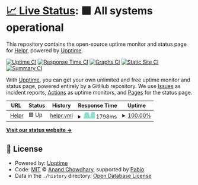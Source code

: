 # [📈 Live Status](https://status.helpr.gg): <!--live status--> **🟩 All systems operational**

This repository contains the open-source uptime monitor and status page for [Helpr](helprbot.cpm), powered by [Upptime](https://github.com/upptime/upptime).

[![Uptime CI](https://github.com/helpr-bot/status/workflows/Uptime%20CI/badge.svg)](https://github.com/helpr-bot/status/actions?query=workflow%3A%22Uptime+CI%22)
[![Response Time CI](https://github.com/helpr-bot/status/workflows/Response%20Time%20CI/badge.svg)](https://github.com/helpr-bot/status/actions?query=workflow%3A%22Response+Time+CI%22)
[![Graphs CI](https://github.com/helpr-bot/status/workflows/Graphs%20CI/badge.svg)](https://github.com/helpr-bot/status/actions?query=workflow%3A%22Graphs+CI%22)
[![Static Site CI](https://github.com/helpr-bot/status/workflows/Static%20Site%20CI/badge.svg)](https://github.com/helpr-bot/status/actions?query=workflow%3A%22Static+Site+CI%22)
[![Summary CI](https://github.com/helpr-bot/status/workflows/Summary%20CI/badge.svg)](https://github.com/helpr-bot/status/actions?query=workflow%3A%22Summary+CI%22)

With [Upptime](https://upptime.js.org), you can get your own unlimited and free uptime monitor and status page, powered entirely by a GitHub repository. We use [Issues](https://github.com/helpr-bot/status/issues) as incident reports, [Actions](https://github.com/helpr-bot/status/actions) as uptime monitors, and [Pages](https://status.helpr.gg) for the status page.

<!--start: status pages-->
<!-- This summary is generated by Upptime (https://github.com/upptime/upptime) -->
<!-- Do not edit this manually, your changes will be overwritten -->
<!-- prettier-ignore -->
| URL | Status | History | Response Time | Uptime |
| --- | ------ | ------- | ------------- | ------ |
| <img alt="" src="https://icons.duckduckgo.com/ip3/bot.helpr.gg.ico" height="13"> [Helpr](https://bot.helpr.gg) | 🟩 Up | [helpr.yml](https://github.com/helpr-gg/status/commits/HEAD/history/helpr.yml) | <details><summary><img alt="Response time graph" src="./graphs/helpr/response-time-week.png" height="20"> 1798ms</summary><br><a href="https://status.helpr.gg/history/helpr"><img alt="Response time 1709" src="https://img.shields.io/endpoint?url=https%3A%2F%2Fraw.githubusercontent.com%2Fhelpr-gg%2Fstatus%2FHEAD%2Fapi%2Fhelpr%2Fresponse-time.json"></a><br><a href="https://status.helpr.gg/history/helpr"><img alt="24-hour response time 1828" src="https://img.shields.io/endpoint?url=https%3A%2F%2Fraw.githubusercontent.com%2Fhelpr-gg%2Fstatus%2FHEAD%2Fapi%2Fhelpr%2Fresponse-time-day.json"></a><br><a href="https://status.helpr.gg/history/helpr"><img alt="7-day response time 1798" src="https://img.shields.io/endpoint?url=https%3A%2F%2Fraw.githubusercontent.com%2Fhelpr-gg%2Fstatus%2FHEAD%2Fapi%2Fhelpr%2Fresponse-time-week.json"></a><br><a href="https://status.helpr.gg/history/helpr"><img alt="30-day response time 1881" src="https://img.shields.io/endpoint?url=https%3A%2F%2Fraw.githubusercontent.com%2Fhelpr-gg%2Fstatus%2FHEAD%2Fapi%2Fhelpr%2Fresponse-time-month.json"></a><br><a href="https://status.helpr.gg/history/helpr"><img alt="1-year response time 1709" src="https://img.shields.io/endpoint?url=https%3A%2F%2Fraw.githubusercontent.com%2Fhelpr-gg%2Fstatus%2FHEAD%2Fapi%2Fhelpr%2Fresponse-time-year.json"></a></details> | <details><summary><a href="https://status.helpr.gg/history/helpr">100.00%</a></summary><a href="https://status.helpr.gg/history/helpr"><img alt="All-time uptime 97.56%" src="https://img.shields.io/endpoint?url=https%3A%2F%2Fraw.githubusercontent.com%2Fhelpr-gg%2Fstatus%2FHEAD%2Fapi%2Fhelpr%2Fuptime.json"></a><br><a href="https://status.helpr.gg/history/helpr"><img alt="24-hour uptime 100.00%" src="https://img.shields.io/endpoint?url=https%3A%2F%2Fraw.githubusercontent.com%2Fhelpr-gg%2Fstatus%2FHEAD%2Fapi%2Fhelpr%2Fuptime-day.json"></a><br><a href="https://status.helpr.gg/history/helpr"><img alt="7-day uptime 100.00%" src="https://img.shields.io/endpoint?url=https%3A%2F%2Fraw.githubusercontent.com%2Fhelpr-gg%2Fstatus%2FHEAD%2Fapi%2Fhelpr%2Fuptime-week.json"></a><br><a href="https://status.helpr.gg/history/helpr"><img alt="30-day uptime 100.00%" src="https://img.shields.io/endpoint?url=https%3A%2F%2Fraw.githubusercontent.com%2Fhelpr-gg%2Fstatus%2FHEAD%2Fapi%2Fhelpr%2Fuptime-month.json"></a><br><a href="https://status.helpr.gg/history/helpr"><img alt="1-year uptime 97.56%" src="https://img.shields.io/endpoint?url=https%3A%2F%2Fraw.githubusercontent.com%2Fhelpr-gg%2Fstatus%2FHEAD%2Fapi%2Fhelpr%2Fuptime-year.json"></a></details>

<!--end: status pages-->

[**Visit our status website →**](https://status.helpr.gg)

## 📄 License

- Powered by: [Upptime](https://github.com/upptime/upptime)
- Code: [MIT](./LICENSE) © [Anand Chowdhary](https://anandchowdhary.com), supported by [Pabio](https://pabio.com)
- Data in the `./history` directory: [Open Database License](https://opendatacommons.org/licenses/odbl/1-0/)
